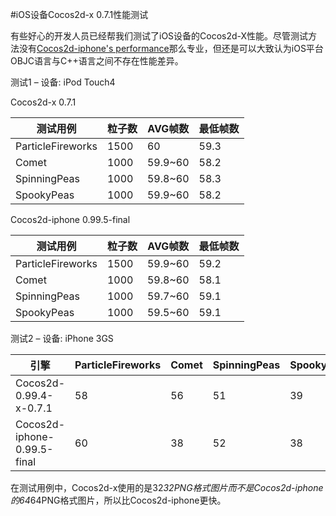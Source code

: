 #iOS设备Cocos2d-x 0.7.1性能测试

有些好心的开发人员已经帮我们测试了iOS设备的Cocos2d-X性能。尽管测试方法没有[Cocos2d-iphone's performance](http://www.cocos2d-iphone.org/wiki/doku.php/perf_test:index)那么专业，但还是可以大致认为iOS平台OBJC语言与C++语言之间不存在性能差异。

测试1 – 设备: iPod Touch4 

Cocos2d-x 0.7.1

|测试用例	|粒子数|AVG帧数|最低帧数|
|-------|-----|-------|------|
|ParticleFireworks|1500|60|59.3|
|Comet|	1000|	59.9~60|58.2|
|SpinningPeas|1000|59.8~60|58.3|
|SpookyPeas	|1000|59.9~60|58.2|

Cocos2d-iphone 0.99.5-final

|测试用例	|粒子数|AVG帧数|最低帧数|
|-------|-----|------|-------|
|ParticleFireworks|1500|59.9~60|59.2|
|Comet|1000|59.8~60|58.1|
|SpinningPeas|1000|59.7~60|59.1|
|SpookyPeas|1000|59.5~60|59.1|

测试2 – 设备: iPhone 3GS

|引擎|ParticleFireworks|Comet|SpinningPeas|SpookyPeas|
|---|-----------------|------|-----------|----------|
|Cocos2d-0.99.4-x-0.7.1|58|	56|51|39|
|Cocos2d-iphone-0.99.5-final|60|38|52|38|

在测试用例中，Cocos2d-x使用的是32*32PNG格式图片而不是Cocos2d-iphone的64*64PNG格式图片，所以比Cocos2d-iphone更快。